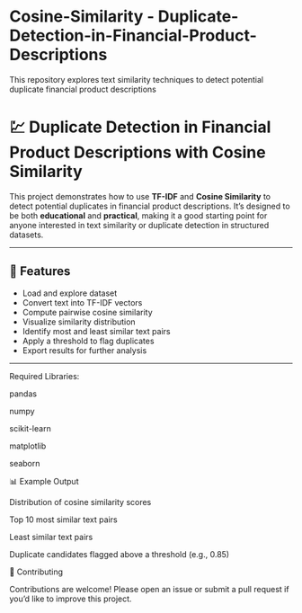 # Cosine-Similarity - Duplicate-Detection-in-Financial-Product-Descriptions
This repository  explores text similarity techniques to detect potential duplicate financial product descriptions

# 💹 Duplicate Detection in Financial Product Descriptions with Cosine Similarity  

This project demonstrates how to use **TF-IDF** and **Cosine Similarity** to detect potential duplicates in financial product descriptions. It’s designed to be both **educational** and **practical**, making it a good starting point for anyone interested in text similarity or duplicate detection in structured datasets.  

---

## 🚀 Features  
- Load and explore dataset  
- Convert text into TF-IDF vectors  
- Compute pairwise cosine similarity  
- Visualize similarity distribution  
- Identify most and least similar text pairs  
- Apply a threshold to flag duplicates  
- Export results for further analysis  

---
Required Libraries:

pandas

numpy

scikit-learn

matplotlib

seaborn

📊 Example Output

Distribution of cosine similarity scores

Top 10 most similar text pairs

Least similar text pairs

Duplicate candidates flagged above a threshold (e.g., 0.85)

🤝 Contributing

Contributions are welcome! Please open an issue or submit a pull request if you’d like to improve this project.

